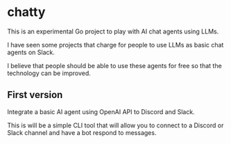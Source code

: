 # chatty

This is an experimental Go project to play with AI chat agents using LLMs.

I have seen some projects that charge for people to use LLMs as basic chat agents on Slack.

I believe that people should be able to use these agents for free so that the technology can be improved.

## First version


Integrate a basic AI agent using OpenAI API to Discord and Slack.

This is will be a simple CLI tool that will allow you to connect to a Discord or Slack channel and have a bot respond to messages.

